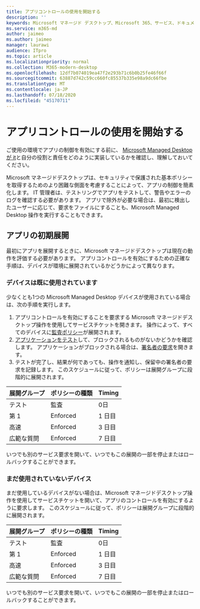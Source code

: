 ```yaml
---
title: アプリコントロールの使用を開始する
description: ''
keywords: Microsoft マネージド デスクトップ、Microsoft 365、サービス、ドキュメント
ms.service: m365-md
author: jaimeo
ms.author: jaimeo
manager: laurawi
audience: ITpro
ms.topic: article
ms.localizationpriority: normal
ms.collection: M365-modern-desktop
ms.openlocfilehash: 12df7b074019ea47f2e293b71c6b0b25fe46f66f
ms.sourcegitcommit: 63887d742c59cc660fc85537b335e98a9dc66fbe
ms.translationtype: MT
ms.contentlocale: ja-JP
ms.lasthandoff: 07/18/2020
ms.locfileid: "45170711"
---
```

# <a name="get-started-with-app-control"></a>アプリコントロールの使用を開始する

ご使用の環境でアプリの制御を有効にする前に、 [Microsoft Managed Desktop が it](../service-description/app-control.md)と自分の役割と責任をどのように実装しているかを確認し、理解しておいてください。

Microsoft マネージドデスクトップは、セキュリティで保護された基本ポリシーを取得するためのより困難な側面を考慮することによって、アプリの制御を簡素化します。 IT 管理者は、テストリングでアプリをテストして、警告やエラーのログを確認する必要があります。 アプリで除外が必要な場合は、最初に検出したユーザーに応じて、要求をファイルにすることも、Microsoft Managed Desktop 操作を実行することもできます。

## <a name="initial-deployment-of-apps"></a>アプリの初期展開

最初にアプリを展開するときに、Microsoft マネージドデスクトップは現在の動作を評価する必要があります。 アプリコントロールを有効にするための正確な手順は、デバイスが環境に展開されているかどうかによって異なります。

### <a name="devices-already-in-use"></a>デバイスは既に使用されています

少なくとも1つの Microsoft Managed Desktop デバイスが使用されている場合は、次の手順を実行します。

1. アプリコントロールを有効にすることを要求する Microsoft マネージドデスクトップ操作を使用してサービスチケットを開きます。 操作によって、すべてのデバイスに[監査ポリシー](../service-description/app-control.md#audit-policy)が展開されます。
2. [アプリケーションをテスト](../working-with-managed-desktop/work-with-app-control.md#add-a-new-app)して、ブロックされるものがないかどうかを確認します。 アプリケーションがブロックされる場合は、[署名者の要求](../working-with-managed-desktop/work-with-app-control.md#add-or-remove-a-trusted-signer)を開きます。 
3. テストが完了し、結果が何であっても、操作を通知し、保留中の署名者の要求を記録します。 このスケジュールに従って、ポリシーは展開グループに段階的に展開されます。

|展開グループ  |ポリシーの種類  |Timing  |
|---------|---------|---------|
|テスト     |  監査       |  0日       |
|第 1     | Enforced        | 1 日目        |
|高速     | Enforced        |  3 日目       |
|広範な質問     | Enforced        |  7 日目       |

いつでも別のサービス要求を開いて、いつでもこの展開の一部を停止またはロールバックすることができます。

### <a name="devices-not-yet-in-use"></a>まだ使用されていないデバイス

まだ使用しているデバイスがない場合は、Microsoft マネージドデスクトップ操作を使用してサービスチケットを開いて、アプリのコントロールを有効にするように要求します。 このスケジュールに従って、ポリシーは展開グループに段階的に展開されます。

|展開グループ  |ポリシーの種類  |Timing  |
|---------|---------|---------|
|テスト     |  監査       |  0日       |
|第 1     | Enforced        | 1 日目        |
|高速     | Enforced        |  3 日目       |
|広範な質問     | Enforced        |  7 日目       |

いつでも別のサービス要求を開いて、いつでもこの展開の一部を停止またはロールバックすることができます。

